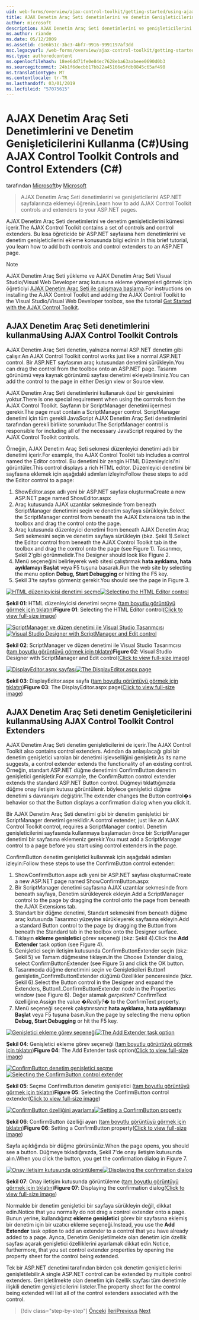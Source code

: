 ```yaml
---
uid: web-forms/overview/ajax-control-toolkit/getting-started/using-ajax-control-toolkit-controls-and-control-extenders-cs
title: AJAX Denetim Araç Seti denetimlerini ve denetim Genişleticilerini (C#) kullanma | Microsoft Docs
author: microsoft
description: AJAX Denetim Araç Seti denetimlerini ve genişleticilerini ASP.NET sayfalarınıza eklemeyi öğrenin.
ms.author: riande
ms.date: 05/12/2009
ms.assetid: c1e6b51c-3bc3-4bf7-9916-9991197af3dd
msc.legacyurl: /web-forms/overview/ajax-control-toolkit/getting-started/using-ajax-control-toolkit-controls-and-control-extenders-cs
msc.type: authoredcontent
ms.openlocfilehash: 18ee6dd71fe0e84ec7628eba63aabeee0690d0b3
ms.sourcegitcommit: 24b1f6decbb17bb22a45166e5fdb0845c65af498
ms.translationtype: MT
ms.contentlocale: tr-TR
ms.lasthandoff: 03/01/2019
ms.locfileid: "57075615"
---
```

<a name="using-ajax-control-toolkit-controls-and-control-extenders-c"></a><span data-ttu-id="5cb46-103">AJAX Denetim Araç Seti Denetimlerini ve Denetim Genişleticilerini Kullanma (C#)</span><span class="sxs-lookup"><span data-stu-id="5cb46-103">Using AJAX Control Toolkit Controls and Control Extenders (C#)</span></span>
====================
<span data-ttu-id="5cb46-104">tarafından [Microsoft](https://github.com/microsoft)</span><span class="sxs-lookup"><span data-stu-id="5cb46-104">by [Microsoft](https://github.com/microsoft)</span></span>

> <span data-ttu-id="5cb46-105">AJAX Denetim Araç Seti denetimlerini ve genişleticilerini ASP.NET sayfalarınıza eklemeyi öğrenin.</span><span class="sxs-lookup"><span data-stu-id="5cb46-105">Learn how to add AJAX Control Toolkit controls and extenders to your ASP.NET pages.</span></span>


<span data-ttu-id="5cb46-106">AJAX Denetim Araç Seti denetimlerini ve denetim genişleticilerini kümesi içerir.</span><span class="sxs-lookup"><span data-stu-id="5cb46-106">The AJAX Control Toolkit contains a set of controls and control extenders.</span></span> <span data-ttu-id="5cb46-107">Bu kısa öğreticide bir ASP.NET sayfasına hem denetimlerini ve denetim genişleticilerini ekleme konusunda bilgi edinin.</span><span class="sxs-lookup"><span data-stu-id="5cb46-107">In this brief tutorial, you learn how to add both controls and control extenders to an ASP.NET page.</span></span>

> [!NOTE] 
> 
> <span data-ttu-id="5cb46-108">AJAX Denetim Araç Seti yükleme ve AJAX Denetim Araç Seti Visual Studio/Visual Web Developer araç kutusuna ekleme yönergeleri görmek için öğreticiyi [AJAX Denetim Araç Seti ile çalışmaya başlama](get-started-with-the-ajax-control-toolkit-cs.md).</span><span class="sxs-lookup"><span data-stu-id="5cb46-108">For instructions on installing the AJAX Control Toolkit and adding the AJAX Control Toolkit to the Visual Studio/Visual Web Developer toolbox, see the tutorial [Get Started with the AJAX Control Toolkit](get-started-with-the-ajax-control-toolkit-cs.md).</span></span>


## <a name="using-ajax-control-toolkit-controls"></a><span data-ttu-id="5cb46-109">AJAX Denetim Araç Seti denetimlerini kullanma</span><span class="sxs-lookup"><span data-stu-id="5cb46-109">Using AJAX Control Toolkit Controls</span></span>

<span data-ttu-id="5cb46-110">AJAX Denetim Araç Seti denetim, yalnızca normal ASP.NET denetim gibi çalışır.</span><span class="sxs-lookup"><span data-stu-id="5cb46-110">An AJAX Control Toolkit control works just like a normal ASP.NET control.</span></span> <span data-ttu-id="5cb46-111">Bir ASP.NET sayfasının araç kutusundan denetimi sürükleyin.</span><span class="sxs-lookup"><span data-stu-id="5cb46-111">You can drag the control from the toolbox onto an ASP.NET page.</span></span> <span data-ttu-id="5cb46-112">Tasarım görünümü veya kaynak görünümü sayfası denetimi ekleyebilirsiniz.</span><span class="sxs-lookup"><span data-stu-id="5cb46-112">You can add the control to the page in either Design view or Source view.</span></span>

<span data-ttu-id="5cb46-113">AJAX Denetim Araç Seti denetimlerini kullanarak özel bir gereksinimi yoktur.</span><span class="sxs-lookup"><span data-stu-id="5cb46-113">There is one special requirement when using the controls from the AJAX Control Toolkit.</span></span> <span data-ttu-id="5cb46-114">Sayfanın bir ScriptManager denetimi içermesi gerekir.</span><span class="sxs-lookup"><span data-stu-id="5cb46-114">The page must contain a ScriptManager control.</span></span> <span data-ttu-id="5cb46-115">ScriptManager denetimi için tüm gerekli JavaScript AJAX Denetim Araç Seti denetimlerini tarafından gerekli birlikte sorumludur.</span><span class="sxs-lookup"><span data-stu-id="5cb46-115">The ScriptManager control is responsible for including all of the necessary JavaScript required by the AJAX Control Toolkit controls.</span></span>

<span data-ttu-id="5cb46-116">Örneğin, AJAX Denetim Araç Seti sekmesi düzenleyici denetimi adlı bir denetimi içerir.</span><span class="sxs-lookup"><span data-stu-id="5cb46-116">For example, the AJAX Control Toolkit tab includes a control named the Editor control.</span></span> <span data-ttu-id="5cb46-117">Bu denetimi bir zengin HTML Düzenleyicisi'ni görüntüler.</span><span class="sxs-lookup"><span data-stu-id="5cb46-117">This control displays a rich HTML editor.</span></span> <span data-ttu-id="5cb46-118">Düzenleyici denetimi bir sayfasına eklemek için aşağıdaki adımları izleyin:</span><span class="sxs-lookup"><span data-stu-id="5cb46-118">Follow these steps to add the Editor control to a page:</span></span>

1. <span data-ttu-id="5cb46-119">ShowEditor.aspx adlı yeni bir ASP.NET sayfası oluşturma</span><span class="sxs-lookup"><span data-stu-id="5cb46-119">Create a new ASP.NET page named ShowEditor.aspx</span></span>
2. <span data-ttu-id="5cb46-120">Araç kutusunda AJAX uzantılar sekmesinde from beneath ScriptManager denetimini seçin ve denetim sayfaya sürükleyin.</span><span class="sxs-lookup"><span data-stu-id="5cb46-120">Select the ScriptManager control from beneath the AJAX Extensions tab in the toolbox and drag the control onto the page.</span></span>
3. <span data-ttu-id="5cb46-121">Araç kutusunda düzenleyici denetimi from beneath AJAX Denetim Araç Seti sekmesini seçin ve denetim sayfaya sürükleyin (bkz. Şekil 1).</span><span class="sxs-lookup"><span data-stu-id="5cb46-121">Select the Editor control from beneath the AJAX Control Toolkit tab in the toolbox and drag the control onto the page (see Figure 1).</span></span> <span data-ttu-id="5cb46-122">Tasarımcı, Şekil 2'gibi görünmelidir.</span><span class="sxs-lookup"><span data-stu-id="5cb46-122">The Designer should look like Figure 2.</span></span>
4. <span data-ttu-id="5cb46-123">Menü seçeneğini belirleyerek web sitesi çalıştırmak **hata ayıklama, hata ayıklamayı Başlat** veya F5 tuşuna basarak.</span><span class="sxs-lookup"><span data-stu-id="5cb46-123">Run the web site by selecting the menu option **Debug, Start Debugging** or hitting the F5 key.</span></span>
5. <span data-ttu-id="5cb46-124">Şekil 3'te sayfası görmeniz gerekir.</span><span class="sxs-lookup"><span data-stu-id="5cb46-124">You should see the page in Figure 3.</span></span>


<span data-ttu-id="5cb46-125">[![HTML düzenleyicisi denetimi seçme](using-ajax-control-toolkit-controls-and-control-extenders-cs/_static/image1.jpg)](using-ajax-control-toolkit-controls-and-control-extenders-cs/_static/image1.png)</span><span class="sxs-lookup"><span data-stu-id="5cb46-125">[![Selecting the HTML Editor control](using-ajax-control-toolkit-controls-and-control-extenders-cs/_static/image1.jpg)](using-ajax-control-toolkit-controls-and-control-extenders-cs/_static/image1.png)</span></span>

<span data-ttu-id="5cb46-126">**Şekil 01**: HTML düzenleyicisi denetimi seçme ([tam boyutlu görüntüyü görmek için tıklatın](using-ajax-control-toolkit-controls-and-control-extenders-cs/_static/image2.png))</span><span class="sxs-lookup"><span data-stu-id="5cb46-126">**Figure 01**: Selecting the HTML Editor control([Click to view full-size image](using-ajax-control-toolkit-controls-and-control-extenders-cs/_static/image2.png))</span></span>


<span data-ttu-id="5cb46-127">[![ScriptManager ve düzen denetimi ile Visual Studio Tasarımcısı](using-ajax-control-toolkit-controls-and-control-extenders-cs/_static/image2.jpg)](using-ajax-control-toolkit-controls-and-control-extenders-cs/_static/image3.png)</span><span class="sxs-lookup"><span data-stu-id="5cb46-127">[![Visual Studio Designer with ScriptManager and Edit control](using-ajax-control-toolkit-controls-and-control-extenders-cs/_static/image2.jpg)](using-ajax-control-toolkit-controls-and-control-extenders-cs/_static/image3.png)</span></span>

<span data-ttu-id="5cb46-128">**Şekil 02**: ScriptManager ve düzen denetimi ile Visual Studio Tasarımcısı ([tam boyutlu görüntüyü görmek için tıklatın](using-ajax-control-toolkit-controls-and-control-extenders-cs/_static/image4.png))</span><span class="sxs-lookup"><span data-stu-id="5cb46-128">**Figure 02**: Visual Studio Designer with ScriptManager and Edit control([Click to view full-size image](using-ajax-control-toolkit-controls-and-control-extenders-cs/_static/image4.png))</span></span>


<span data-ttu-id="5cb46-129">[![DisplayEditor.aspx sayfası](using-ajax-control-toolkit-controls-and-control-extenders-cs/_static/image3.jpg)](using-ajax-control-toolkit-controls-and-control-extenders-cs/_static/image5.png)</span><span class="sxs-lookup"><span data-stu-id="5cb46-129">[![The DisplayEditor.aspx page](using-ajax-control-toolkit-controls-and-control-extenders-cs/_static/image3.jpg)](using-ajax-control-toolkit-controls-and-control-extenders-cs/_static/image5.png)</span></span>

<span data-ttu-id="5cb46-130">**Şekil 03**: DisplayEditor.aspx sayfa ([tam boyutlu görüntüyü görmek için tıklatın](using-ajax-control-toolkit-controls-and-control-extenders-cs/_static/image6.png))</span><span class="sxs-lookup"><span data-stu-id="5cb46-130">**Figure 03**: The DisplayEditor.aspx page([Click to view full-size image](using-ajax-control-toolkit-controls-and-control-extenders-cs/_static/image6.png))</span></span>


## <a name="using-ajax-control-toolkit-control-extenders"></a><span data-ttu-id="5cb46-131">AJAX Denetim Araç Seti denetim Genişleticilerini kullanma</span><span class="sxs-lookup"><span data-stu-id="5cb46-131">Using AJAX Control Toolkit Control Extenders</span></span>

<span data-ttu-id="5cb46-132">AJAX Denetim Araç Seti denetim genişleticilerini de içerir.</span><span class="sxs-lookup"><span data-stu-id="5cb46-132">The AJAX Control Toolkit also contains control extenders.</span></span> <span data-ttu-id="5cb46-133">Adından da anlaşılacağı gibi bir denetim genişletici varolan bir denetimi işlevselliğini genişletir.</span><span class="sxs-lookup"><span data-stu-id="5cb46-133">As its name suggests, a control extender extends the functionality of an existing control.</span></span> <span data-ttu-id="5cb46-134">Örneğin, standart ASP.NET düğme denetimini ConfirmButton denetim genişletici genişletir.</span><span class="sxs-lookup"><span data-stu-id="5cb46-134">For example, the ConfirmButton control extender extends the standard ASP.NET Button control.</span></span> <span data-ttu-id="5cb46-135">Düğmeyi tıklattığınızda düğme onay iletişim kutusu görüntülenir. böylece genişletici düğme denetimi s davranışını değiştirir.</span><span class="sxs-lookup"><span data-stu-id="5cb46-135">The extender changes the Button control�s behavior so that the Button displays a confirmation dialog when you click it.</span></span>

<span data-ttu-id="5cb46-136">Bir AJAX Denetim Araç Seti denetimi gibi bir denetim genişletici bir ScriptManager denetimi gereklidir.</span><span class="sxs-lookup"><span data-stu-id="5cb46-136">A control extender, just like an AJAX Control Toolkit control, requires a ScriptManager control.</span></span> <span data-ttu-id="5cb46-137">Denetim genişleticilerini sayfasında kullanmaya başlamadan önce bir ScriptManager denetimi bir sayfasına eklemeniz gerekir.</span><span class="sxs-lookup"><span data-stu-id="5cb46-137">You must add a ScriptManager control to a page before you start using control extenders in the page.</span></span>

<span data-ttu-id="5cb46-138">ConfirmButton denetim genişletici kullanmak için aşağıdaki adımları izleyin:</span><span class="sxs-lookup"><span data-stu-id="5cb46-138">Follow these steps to use the ConfirmButton control extender:</span></span>

1. <span data-ttu-id="5cb46-139">ShowConfirmButton.aspx adlı yeni bir ASP.NET sayfası oluşturma</span><span class="sxs-lookup"><span data-stu-id="5cb46-139">Create a new ASP.NET page named ShowConfirmButton.aspx</span></span>
2. <span data-ttu-id="5cb46-140">Bir ScriptManager denetimi sayfasına AJAX uzantılar sekmesinde from beneath sayfaya, Denetim sürükleyerek ekleyin.</span><span class="sxs-lookup"><span data-stu-id="5cb46-140">Add a ScriptManager control to the page by dragging the control onto the page from beneath the AJAX Extensions tab.</span></span>
3. <span data-ttu-id="5cb46-141">Standart bir düğme denetimi, Standart sekmesini from beneath düğme araç kutusunda Tasarımcı yüzeyine sürükleyerek sayfasına ekleyin.</span><span class="sxs-lookup"><span data-stu-id="5cb46-141">Add a standard Button control to the page by dragging the Button from beneath the Standard tab in the toolbox onto the Designer surface.</span></span>
4. <span data-ttu-id="5cb46-142">Tıklayın **ekleme genişletici** görev seçeneği (bkz: Şekil 4).</span><span class="sxs-lookup"><span data-stu-id="5cb46-142">Click the **Add Extender** task option (see Figure 4).</span></span>
5. <span data-ttu-id="5cb46-143">Genişletici seçin iletişim kutusunda ConfirmButtonExtender seçin (bkz: Şekil 5) ve Tamam düğmesine tıklayın.</span><span class="sxs-lookup"><span data-stu-id="5cb46-143">In the Choose Extender dialog, select ConfirmButtonExtender (see Figure 5) and click the OK button.</span></span>
6. <span data-ttu-id="5cb46-144">Tasarımcıda düğme denetimini seçin ve Genişleticileri Button1 genişletin\_ConfirmButtonExtender düğümü Özellikler penceresinde (bkz. Şekil 6).</span><span class="sxs-lookup"><span data-stu-id="5cb46-144">Select the Button control in the Designer and expand the Extenders, Button1\_ConfirmButtonExtender node in the Properties window (see Figure 6).</span></span> <span data-ttu-id="5cb46-145">Değer atamak *gerçekten?* ConfirmText özelliğine.</span><span class="sxs-lookup"><span data-stu-id="5cb46-145">Assign the value *�Really?�* to the ConfirmText property.</span></span>
7. <span data-ttu-id="5cb46-146">Menü seçeneği seçerek çalıştırırsanız **hata ayıklama, hata ayıklamayı Başlat** veya F5 tuşuna basın.</span><span class="sxs-lookup"><span data-stu-id="5cb46-146">Run the page by selecting the menu option **Debug, Start Debugging** or hit the F5 key.</span></span>


<span data-ttu-id="5cb46-147">[![Genişletici ekleme görev seçeneği](using-ajax-control-toolkit-controls-and-control-extenders-cs/_static/image4.jpg)](using-ajax-control-toolkit-controls-and-control-extenders-cs/_static/image7.png)</span><span class="sxs-lookup"><span data-stu-id="5cb46-147">[![The Add Extender task option](using-ajax-control-toolkit-controls-and-control-extenders-cs/_static/image4.jpg)](using-ajax-control-toolkit-controls-and-control-extenders-cs/_static/image7.png)</span></span>

<span data-ttu-id="5cb46-148">**Şekil 04**: Genişletici ekleme görev seçeneği ([tam boyutlu görüntüyü görmek için tıklatın](using-ajax-control-toolkit-controls-and-control-extenders-cs/_static/image8.png))</span><span class="sxs-lookup"><span data-stu-id="5cb46-148">**Figure 04**: The Add Extender task option([Click to view full-size image](using-ajax-control-toolkit-controls-and-control-extenders-cs/_static/image8.png))</span></span>


<span data-ttu-id="5cb46-149">[![ConfirmButton denetim genişletici seçme](using-ajax-control-toolkit-controls-and-control-extenders-cs/_static/image5.jpg)](using-ajax-control-toolkit-controls-and-control-extenders-cs/_static/image9.png)</span><span class="sxs-lookup"><span data-stu-id="5cb46-149">[![Selecting the ConfirmButton control extender](using-ajax-control-toolkit-controls-and-control-extenders-cs/_static/image5.jpg)](using-ajax-control-toolkit-controls-and-control-extenders-cs/_static/image9.png)</span></span>

<span data-ttu-id="5cb46-150">**Şekil 05**: Seçme ConfirmButton denetim genişletici ([tam boyutlu görüntüyü görmek için tıklatın](using-ajax-control-toolkit-controls-and-control-extenders-cs/_static/image10.png))</span><span class="sxs-lookup"><span data-stu-id="5cb46-150">**Figure 05**: Selecting the ConfirmButton control extender([Click to view full-size image](using-ajax-control-toolkit-controls-and-control-extenders-cs/_static/image10.png))</span></span>


<span data-ttu-id="5cb46-151">[![ConfirmButton özelliğini ayarlama](using-ajax-control-toolkit-controls-and-control-extenders-cs/_static/image6.jpg)](using-ajax-control-toolkit-controls-and-control-extenders-cs/_static/image11.png)</span><span class="sxs-lookup"><span data-stu-id="5cb46-151">[![Setting a ConfirmButton property](using-ajax-control-toolkit-controls-and-control-extenders-cs/_static/image6.jpg)](using-ajax-control-toolkit-controls-and-control-extenders-cs/_static/image11.png)</span></span>

<span data-ttu-id="5cb46-152">**Şekil 06**: ConfirmButton özelliği ayarı ([tam boyutlu görüntüyü görmek için tıklatın](using-ajax-control-toolkit-controls-and-control-extenders-cs/_static/image12.png))</span><span class="sxs-lookup"><span data-stu-id="5cb46-152">**Figure 06**: Setting a ConfirmButton property([Click to view full-size image](using-ajax-control-toolkit-controls-and-control-extenders-cs/_static/image12.png))</span></span>


<span data-ttu-id="5cb46-153">Sayfa açıldığında bir düğme görürsünüz.</span><span class="sxs-lookup"><span data-stu-id="5cb46-153">When the page opens, you should see a button.</span></span> <span data-ttu-id="5cb46-154">Düğmeye tıkladığınızda, Şekil 7'de onay iletişim kutusunda alın.</span><span class="sxs-lookup"><span data-stu-id="5cb46-154">When you click the button, you get the confirmation dialog in Figure 7.</span></span>


<span data-ttu-id="5cb46-155">[![Onay iletişim kutusunda görüntüleme](using-ajax-control-toolkit-controls-and-control-extenders-cs/_static/image7.jpg)](using-ajax-control-toolkit-controls-and-control-extenders-cs/_static/image13.png)</span><span class="sxs-lookup"><span data-stu-id="5cb46-155">[![Displaying the confirmation dialog](using-ajax-control-toolkit-controls-and-control-extenders-cs/_static/image7.jpg)](using-ajax-control-toolkit-controls-and-control-extenders-cs/_static/image13.png)</span></span>

<span data-ttu-id="5cb46-156">**Şekil 07**: Onay iletişim kutusunda görüntüleme ([tam boyutlu görüntüyü görmek için tıklatın](using-ajax-control-toolkit-controls-and-control-extenders-cs/_static/image14.png))</span><span class="sxs-lookup"><span data-stu-id="5cb46-156">**Figure 07**: Displaying the confirmation dialog([Click to view full-size image](using-ajax-control-toolkit-controls-and-control-extenders-cs/_static/image14.png))</span></span>


<span data-ttu-id="5cb46-157">Normalde bir denetim genişletici bir sayfaya sürükleyin değil, dikkat edin.</span><span class="sxs-lookup"><span data-stu-id="5cb46-157">Notice that you normally do not drag a control extender onto a page.</span></span> <span data-ttu-id="5cb46-158">Bunun yerine, kullandığınız **ekleme genişletici** görev bir sayfasına eklemiş bir denetim için bir uzatıcı ekleme seçeneği.</span><span class="sxs-lookup"><span data-stu-id="5cb46-158">Instead, you use the **Add Extender** task option to add an extender to a control that you have already added to a page.</span></span> <span data-ttu-id="5cb46-159">Ayrıca, Denetim Genişletilmekte olan denetim için özellik sayfası açarak genişletici özelliklerini ayarlamak dikkat edin.</span><span class="sxs-lookup"><span data-stu-id="5cb46-159">Notice, furthermore, that you set control extender properties by opening the property sheet for the control being extended.</span></span>

<span data-ttu-id="5cb46-160">Tek bir ASP.NET denetimi tarafından birden çok denetim genişleticilerini genişletilebilir.</span><span class="sxs-lookup"><span data-stu-id="5cb46-160">A single ASP.NET control can be extended by multiple control extenders.</span></span> <span data-ttu-id="5cb46-161">Genişletilmekte olan denetim için özellik sayfası tüm denetimle ilişkili denetim genişleticilerini listeler.</span><span class="sxs-lookup"><span data-stu-id="5cb46-161">The property sheet for the control being extended will list all of the control extenders associated with the control.</span></span>

> [!div class="step-by-step"]
> <span data-ttu-id="5cb46-162">[Önceki](get-started-with-the-ajax-control-toolkit-cs.md)
> [İleri](creating-a-custom-ajax-control-toolkit-control-extender-cs.md)</span><span class="sxs-lookup"><span data-stu-id="5cb46-162">[Previous](get-started-with-the-ajax-control-toolkit-cs.md)
[Next](creating-a-custom-ajax-control-toolkit-control-extender-cs.md)</span></span>
